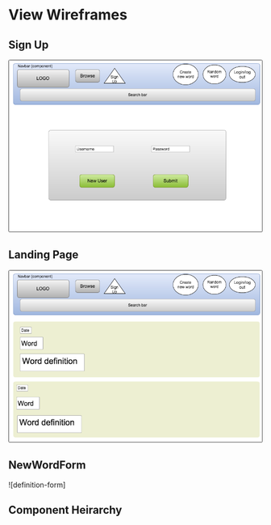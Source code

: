 # View Wireframes

## Sign Up
![sign-up]

## Landing Page
![landing-page]

## NewWordForm
![definition-form]

## Component Heirarchy

[sign-up]: ./wireframe/sign-up.png
[landing-page]: ./wireframe/landing-page.png
[word-form]: ./wireframe/new-word-form.png
